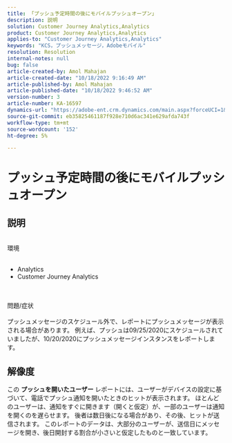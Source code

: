 ```yaml
---
title: 「プッシュ予定時間の後にモバイルプッシュオープン」
description: 説明
solution: Customer Journey Analytics,Analytics
product: Customer Journey Analytics,Analytics
applies-to: "Customer Journey Analytics,Analytics"
keywords: "KCS，プッシュメッセージ，Adobeモバイル"
resolution: Resolution
internal-notes: null
bug: false
article-created-by: Amol Mahajan
article-created-date: "10/18/2022 9:16:49 AM"
article-published-by: Amol Mahajan
article-published-date: "10/18/2022 9:46:52 AM"
version-number: 3
article-number: KA-16597
dynamics-url: "https://adobe-ent.crm.dynamics.com/main.aspx?forceUCI=1&pagetype=entityrecord&etn=knowledgearticle&id=5bd32097-c54e-ed11-bba2-0022480866ad"
source-git-commit: eb35825461187f928e710d6ac341e629afda743f
workflow-type: tm+mt
source-wordcount: '152'
ht-degree: 5%

---
```


# プッシュ予定時間の後にモバイルプッシュオープン

## 説明

<br>環境<br><br>
- Analytics
- Customer Journey Analytics

<br><br>問題/症状<br><br>
プッシュメッセージのスケジュール外で、レポートにプッシュメッセージが表示される場合があります。 例えば、プッシュは09/25/2020にスケジュールされていましたが、10/20/2020にプッシュメッセージインスタンスをレポートします。


## 解像度


この <b>プッシュを開いたユーザー</b> レポートには、ユーザーがデバイスの設定に基づいて、電話でプッシュ通知を開いたときのヒットが表示されます。 ほとんどのユーザーは、通知をすぐに開きます（開くと仮定）が、一部のユーザーは通知を開くのを遅らせます。 後者は数日後になる場合があり、その後、ヒットが送信されます。 このレポートのデータは、大部分のユーザーが、送信日にメッセージを開き、後日開封する割合が小さいと仮定したものと一致しています。

